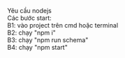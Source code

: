 Yêu cầu nodejs<br />
Các bước start:<br />
B1: vào project trên cmd hoặc terminal<br />
B2: chạy "npm i"<br />
B3: chạy "npm run schema"<br />
B4: chạy "npm start"<br />
